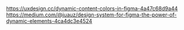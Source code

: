 https://uxdesign.cc/dynamic-content-colors-in-figma-4a47c68d9a44
https://medium.com/@juauz/design-system-for-figma-the-power-of-dynamic-elements-4ca4dc3e4524

